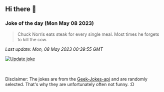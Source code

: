 ## Hi there 👋

### Joke of the day (Mon May 08 2023)
<!-- joke -->
>Chuck Norris eats steak for every single meal. Most times he forgets to kill the cow.
<!-- /joke -->

*Last update: Mon, 08 May 2023 00:39:55 GMT*

[![Update joke](https://github.com/nclskfm/nclskfm/actions/workflows/joke.yml/badge.svg)](https://github.com/nclskfm/nclskfm/actions/workflows/joke.yml)

<br><br>
Disclaimer: The jokes are from the [Geek-Jokes-api](https://github.com/sameerkumar18/geek-joke-api) and are randomly selected. That's why they are unfortunately often not funny. :D

